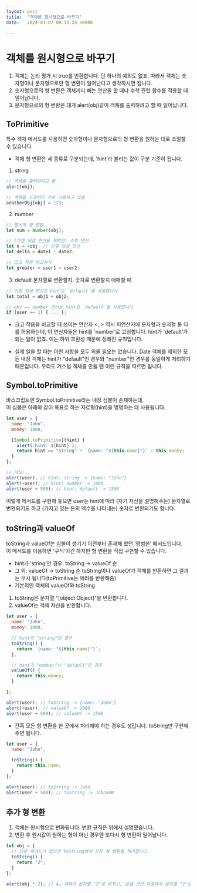 ```yaml
---
layout: post
title:  "객체를 원시형으로 바꾸기"
date:   2024-01-07 00:12:24 +0900

---
```

# 객체를 원시형으로 바꾸기
1. 객체는 논리 평가 시 true를 반환합니다. 단 하나의 예외도 없죠. 따라서 객체는 숫자형이나 문자형으로만 형 변환이 일어난다고 생각하시면 됩니다.
2. 숫자형으로의 형 변환은 객체끼리 빼는 연산을 할 때나 수학 관련 함수를 적용할 때 일어납니다. 
3. 문자형으로의 형 변환은 대개 alert(obj)같이 객체를 출력하려고 할 때 일어납니다.

## ToPrimitive
특수 객체 메서드를 사용하면 숫자형이나 문자형으로의 형 변환을 원하는 대로 조절할 수 있습니다.
- 객체 형 변환은 세 종류로 구분되는데, 'hint’라 불리는 값이 구분 기준이 됩니다. 
1. string

```javascript
// 객체를 출력하려고 함
alert(obj);

// 객체를 프로퍼티 키로 사용하고 있음
anotherObj[obj] = 123;
```
2. number

```javascript
// 명시적 형 변환
let num = Number(obj);

// (이항 덧셈 연산을 제외한) 수학 연산
let n = +obj; // 단항 덧셈 연산
let delta = date1 - date2;

// 크고 작음 비교하기
let greater = user1 > user2;
```
3. default
문자열로 변환할지, 숫자로 변환할지 애매할 때

```javascript
// 이항 덧셈 연산은 hint로 `default`를 사용합니다.
let total = obj1 + obj2;

// obj == number 연산은 hint로 `default`를 사용합니다.
if (user == 1) { ... };
```
- 크고 작음을 비교할 때 쓰이는 연산자 <, > 역시 피연산자에 문자형과 숫자형 둘 다를 허용하는데, 이 연산자들은 hint를 'number’로 고정합니다. hint가 'default’가 되는 일이 없죠. 이는 하위 호환성 때문에 정해진 규칙입니다.

- 실제 일을 할 때는 이런 사항을 모두 외울 필요는 없습니다. Date 객체를 제외한 모든 내장 객체는 hint가 "default"인 경우와 "number"인 경우를 동일하게 처리하기 때문입니다. 우리도 커스텀 객체를 만들 땐 이런 규칙을 따르면 됩니다.

## Symbol.toPrimitive
바스크립트엔 Symbol.toPrimitive라는 내장 심볼이 존재하는데,  
이 심볼은 아래와 같이 목표로 하는 자료형(hint)을 명명하는 데 사용됩니다.

```javascript
let user = {
  name: "John",
  money: 1000,

  [Symbol.toPrimitive](hint) {
    alert(`hint: ${hint}`);
    return hint == "string" ? `{name: "${this.name}"}` : this.money;
  }
};

// 데모:
alert(user); // hint: string -> {name: "John"}
alert(+user); // hint: number -> 1000
alert(user + 500); // hint: default -> 1500
```
이렇게 메서드를 구현해 놓으면 user는 hint에 따라 (자기 자신을 설명해주는) 문자열로 변환되기도 하고 (가지고 있는 돈의 액수를 나타내는) 숫자로 변환되기도 합니다. 

## toString과 valueOf
toString과 valueOf는 심볼이 생기기 이전부터 존재해 왔던 ‘평범한’ 메서드입니다.  
이 메서드를 이용하면 '구식’이긴 하지만 형 변환을 직접 구현할 수 있습니다.
- hint가 'string’인 경우: toString -> valueOf 순
- 그 외: valueOf -> toString 순
toString이나 valueOf가 객체를 반환하면 그 결과는 무시 됩니다(toPrimitive는 에러를 반환해줌)
- 기본적인 객체의 valueOf와 toString
1. toString은 문자열 "[object Object]"을 반환합니다.
2. valueOf는 객체 자신을 반환합니다.

```javascript
let user = {
  name: "John",
  money: 1000,

  // hint가 "string"인 경우
  toString() {
    return `{name: "${this.name}"}`;
  },

  // hint가 "number"나 "default"인 경우
  valueOf() {
    return this.money;
  }

};

alert(user); // toString -> {name: "John"}
alert(+user); // valueOf -> 1000
alert(user + 500); // valueOf -> 1500
```

- 간혹 모든 형 변환을 한 곳에서 처리해야 하는 경우도 생깁니다. toString만 구현해 주면 됩니다.

```javascript
let user = {
  name: "John",

  toString() {
    return this.name;
  }
};

alert(user); // toString -> John
alert(user + 500); // toString -> John500
```

## 추가 형 변환
1. 객체는 원시형으로 변화됩니다. 변환 규칙은 위에서 설명했습니다.
2. 변환 후 원시값이 원하는 형이 아닌 경우엔 또다시 형 변환이 일어납니다.

```javascript
let obj = {
  // 다른 메서드가 없으면 toString에서 모든 형 변환을 처리합니다.
  toString() {
    return "2";
  }
};

alert(obj * 2); // 4, 객체가 문자열 "2"로 바뀌고, 곱셈 연산 과정에서 문자열 "2"는 숫자 2로 변경됩니다.
```

